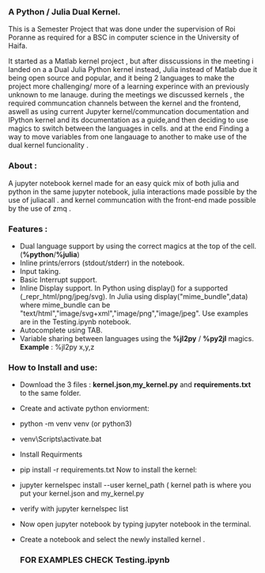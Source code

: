 ### A Python / Julia Dual Kernel.

This is a Semester Project that was done under the supervision of Roi Poranne as required for a BSC in computer science in the University of Haifa.

It started as a Matlab kernel project , but after disscussions in the meeting i landed on a a Dual Julia Python kernel instead, Julia instead of Matlab due it being open source and popular,
and it being 2 languages to make the project more challenging/ more of a learning experince with an previously unknown to me lanauge.
during the meetings we discussed kernels , the required communcation channels between the kernel and the frontend,
aswell as using current Jupyter kernel/communcation documentation and IPython kernel and its documentation as a guide,and then deciding to use magics to switch between the languages in cells.
and at the end Finding a way to move variables from one langauage to another to make use of the dual kernel funcionality .

### About :
A jupyter notebook kernel made for an easy quick mix of both julia and python in the same jupyter notebook, julia interactions made possible by the use of juliacall . and kernel communcation with the front-end made possible by the use of zmq .
### Features :
- Dual language support by using the correct magics at the top of the cell. (**%python**/**%julia**)
- Inline prints/errors (stdout/stderr) in the notebook.
- Input taking.
- Basic Interrupt support.
- Inline Display support.
In Python using display() for a supported (_repr_html/png/jpeg/svg).
In Julia using display("mime_bundle",data) where mime_bundle can be "text/html","image/svg+xml","image/png","image/jpeg".
Use examples are in the Testing.ipynb notebook.
- Autocomplete using TAB.
- Variable sharing between languages using the **%jl2py** / **%py2jl** magics.
**Example** : %jl2py x,y,z

### How to Install and use:
- Download the 3 files : **kernel.json**,**my_kernel.py** and **requirements.txt** to the same folder.
- Create and activate python enviorment:
- python -m venv venv (or python3)
- venv\Scripts\activate.bat
- Install Requirments
- pip install -r requirements.txt
Now to install the kernel:
- jupyter kernelspec install --user kernel_path ( kernel path is where you put your kernel.json and my_kernel.py
- verify with jupyter kernelspec list
- Now open jupyter notebook by typing jupyter notebook in the terminal.
- Create a notebook and select the newly installed kernel .

  ### FOR EXAMPLES CHECK Testing.ipynb
